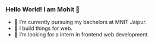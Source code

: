 ### Hello World! I am Mohit 👋

<!--
**Mohit182/Mohit182** is a ✨ _special_ ✨ repository because its `README.md` (this file) appears on your GitHub profile.

Here are some ideas to get you started:

- 🔭 I’m currently working on ...
- 🌱 I’m currently learning ...
- 👯 I’m looking to collaborate on ...
- 🤔 I’m looking for help with ...
- 💬 Ask me about ...
- 📫 How to reach me: ...
- 😄 Pronouns: ...
- ⚡ Fun fact: ...
-->
- 🔭 I’m currently pursuing my bachelors at MNIT Jaipur.
- 🌱 I build things for web.
- 👯 I’m looking for a intern in frontend  web development.
